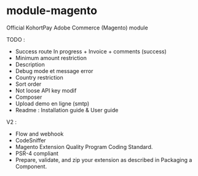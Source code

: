 # module-magento

Official KohortPay Adobe Commerce (Magento) module

TODO :
- Success route In progress + Invoice + comments (success)
- Minimum amount restriction 
- Description 
- Debug mode et message error
- Country restriction
- Sort order
- Not loose API key modif
- Composer
- Upload demo en ligne (smtp)
- Readme : Installation guide & User guide


V2 : 
- Flow and webhook
- CodeSniffer
- Magento Extension Quality Program Coding Standard.
- PSR-4 compliant
- Prepare, validate, and zip your extension as described in Packaging a Component.